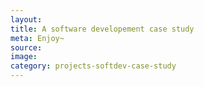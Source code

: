 ```yaml
---
layout: 
title: A software developement case study
meta: Enjoy~
source:
image: 
category: projects-softdev-case-study
---
```

